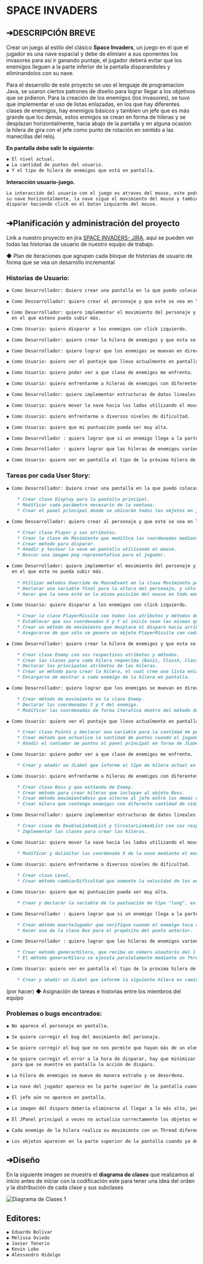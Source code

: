 # SPACE INVADERS

## ➔DESCRIPCIÓN BREVE
Crear un juego al estilo del clásico **Space Invaders**, un juego en el que el jugador es una nave espacial y debe de elimianr a sus oponentes los  invasores para asi ir ganando puntaje, el jugador deberá evitar que los enemigos lleguen a la parte inferior de la pantalla disparandoles y eliminandolos con su nave. 

Para el desarrollo de este proyecto se uso el lenguaje de programacion Java, se usaron ciertos patrones de diseño para lograr llegar a los objetivos que se pidieron.
Para la creación de los enemigos (los invasores), se tuvo que implementar el uso de listas enlazadas, en los que hay diferentes clases de enemigos, hay enemigos básicos y tambien un jefe que es más grande que los demás, estos enmigos se crean en forma de hileras y se desplazan horizontalmente, hacia abajo de la pantalla y en alguna ocasion la hilera de gira con el jefe como punto de rotación en sentido a las manecillas del reloj.

**En pantalla debe salir lo siguiente:**
```markdown
◆ El nivel actual.
◆ La cantidad de puntos del usuario.
◆ Y el tipo de hilera de enemigos que está en pantalla.
```
**Interacción usuario-juego.**
```markdown
La interacción del usuario con el juego es atraves del mouse, este podrá desplazar
su nave horizontalmente, la nave sigue el movimiento del mouse y tambien podrá 
disparar haciendo click en el boton izquierdo del mouse.
```

## ➔Planificación y administración del proyecto
Link a nuestro proyecto en jira [SPACE INVADERS- JIRA](https://algoritms-and-data-structures-project1.atlassian.net/jira/your-work), aquí se pueden ver todas las historias de usuario de nuestro equipo de trabajo.

◆ Plan de iteraciones que agrupen cada bloque de historias de usuario de forma
  que se vea un desarrollo incremental


### Historias de Usuario:
```markdown
◆ Como Desarrollador: Quiero crear una pantalla en la que puedo colocar los demás componentes del juego.

◆ Como Dessarrollador: quiero crear al personaje y que este se vea en la pantalla.

◆ Como Desarrollador: quiero implementar el movimiento del personaje y delimitar un limite de altura
  en el que esteno pueda subir más.

◆ Como Usuario: quiero disparar a los enemigos con click izquierdo.

◆ Como Desarrollador: quiero crear la hilera de enemigos y que esta se despliegue en la pantalla.

◆ Como Desarrollador: quiero lograr que los enemigos se muevan en dirección vertical y horizontal.

◆ Como Usuario: quiero ver el puntaje que llevo actualmente en pantalla.

◆ Como Usuario: quiero poder ver a que clase de enemigos me enfrento.

◆ Como Usuario: quiero enfrentarme a hileras de enemigos con diferentes características.

◆ Como Desarrollador: quiero implementar estructuras de datos lineales en mi programa.

◆ Como Usuario: quiero mover la nave hacia los lados utilizando el mouse.

◆ Como Usuario: quiero enfrentarme a diversos niveles de dificultad.

◆ Como Usuario: quiero que mi puntuación pueda ser muy alta.

◆ Como Desarrollador : quiero lograr que si un enemigo llega a la parte inferior de la pantalla el jugador pierda.

◆ Como Desarrollador : quiero lograr que las hileras de enemigos varíen aleatoriamente.

◆ Como Usuario: quiero ver en pantalla el tipo de la próxima hilera de enemigos en salir.
```


### Tareas por cada User Story:
```markdown
◆ Como Desarrollador: Quiero crear una pantalla en la que puedo colocar los demás componentes del juego.
    
    * Crear clase Display para la pantalla principal.
    * Modificar cada parámetro necesario de la ventana.
    * Crear el panel principal donde se ubicarán todos los objetos en juego.

◆ Como Dessarrollador: quiero crear al personaje y que este se vea en la pantalla.

    * Crear clase Player y sus atributos.
    * Crear la clase de Movimiento que modifica las coordenadas mediante MouseEvent.
    * Crear método para disparar.
    * Añadir y testear la nave en pantalla utilizando el mouse.
    * Buscar una imagen png representativa para el jugador.

◆ Como Desarrollador: quiero implementar el movimiento del personaje y delimitar un limite de altura
  en el que este no pueda subir más.
  
    * Utilizar métodos Override de MouseEvent en la clase Movimiento para mover al personaje.
    * Declarar una variable final para la altura del personaje, y sólo hacer modificable su coordenada x.
    * Hacer que la nave esté en la misma posición del mouse en todo momento. 

◆ Como Usuario: quiero disparar a los enemigos con click izquierdo.

    * Crear la clase PlayerMissile con todos los atributos y métodos del disparo.
    * Establecer que sus coordenadas X y Y al inicio sean las mismas que las del jugador.
    * Crear un método de movimiento que desplace el disparo hacia arriba, modificando su coordenada Y.
    * Asegurarse de que sólo se genere un objeto PlayerMissile con cada click, ni más ni menos.  

◆ Como Desarrollador: quiero crear la hilera de enemigos y que esta se despliegue en la pantalla.

    * Crear clase Enemy con sus respectivos atributos y métodos.
    * Crear las clases para cada hilera requerida (Basic, ClassA, ClassB, ClassC, ClassD, ClassE).
    * Declarar los principales atributos de las hileras.
    * Crear un método para crear la hilera, el cual cree una lista enlazada y añada a los enemigos.
    * Encargarse de mostrar a cada enemigo de la hilera en pantalla.

◆ Como Desarrollador: quiero lograr que los enemigos se muevan en dirección vertical y horizontal.

    * Crear método de movimiento en la clase Enemy.
    * Declarar las coordenadas X y Y del enemigo.
    * Modificar las coordenadas de forma iterativa dentro del método de movimiento, verificando los límites de la pantalla.

◆ Como Usuario: quiero ver el puntaje que llevo actualmente en pantalla.

    * Crear clase Points y declarar una variable para la cantidad de puntos.
    * Crear método que actualice la cantidad de puntos cuando el jugador derrote a un enemigo.
    * Añadir el contador de puntos al panel principal en forma de JLabel.

◆ Como Usuario: quiero poder ver a que clase de enemigos me enfrento.

    * Crear y añadir un JLabel que informe el tipo de hilera actual en pantalla.

◆ Como Usuario: quiero enfrentarme a hileras de enemigos con diferentes características.

    * Crear clase Boss y que extienda de Enemy.
    * Crear método para crear hileras que incluyan al objeto Boss.
    * Crear método movimientoBoss que alterne al jefe entre los demás enemigos.
    * Crear hilera que contenga enemigos con diferente cantidad de vidas.

◆ Como Desarrollador: quiero implementar estructuras de datos lineales en mi programa.

    * Crear clase de DoubleLinkedList y CircularLinkedList con sus respectivos nodos.
    * Implementar las clases para crear las hileras.

◆ Como Usuario: quiero mover la nave hacia los lados utilizando el mouse.

    * Modificar y delimitar las coordenada X de la nave mediante el mouse.
    
◆ Como Usuario: quiero enfrentarme a diversos niveles de dificultad.

    * Crear clase Level.
    * Crear método cambiarDificultad que aumente la velocidad de los enemigos luego de un tiempo.

◆ Como Usuario: quiero que mi puntuación pueda ser muy alta.

    * Crear y declarar la variable de la puntuación de tipo "long", en caso de que el jugador realice muchos puntos.

◆ Como Desarrollador : quiero lograr que si un enemigo llega a la parte inferior de la pantalla el jugador pierda.

    * Crear método muerteJugador que verifique cuando el enemigo toca a la nave, y este automáticamente cierre el juego.
    * Hacer uso de la clase Box para el propósito del punto anterior.

◆ Como Desarrollador : quiero lograr que las hileras de enemigos varíen aleatoriamente.

    * Crear método generarHilera, que reciba un número aleatorio del 1 al 6, cada número asignado a un tipo de hilera.
    * El método generarHilera se ejecuta paralelamente mediante un Thread.

◆ Como Usuario: quiero ver en pantalla el tipo de la próxima hilera de enemigos en salir.

    * Crear y añadir un JLabel que informe la siguiente hilera en camino.
```

(por hacer)
◆ Asignación de tareas e historias entre los miembros del equipo

### Problemas o bugs encontrados:
```markdown
◆ No aparece el personaje en pantalla.

◆ Se quiere corregir el bug del movimiento del personaje.

◆ Se quiere corregir el bug que no nos permite que hayan más de un elemento en pantalla.

◆ Se quiere corregir el error a la hora de disparar, hay que minimizar y abrir nuevamente la interfaz 
  para que se muestre en pantalla la acción de disparo.
  
◆ La hilera de enemigos se mueve de manera extraña y se desordena.

◆ La nave del jugador aparece en la parte superior de la pantalla cuando aparece otro objeto.

◆ El jefe aún no aparece en pantalla.

◆ La imagen del disparo debería eliminarse al llegar a lo más alto, pero no lo hace.

◆ El JPanel principal a veces no actualiza correctamente los objetos en pantalla.

◆ Cada enemigo de la hilera realiza su movimiento con un Thread diferente.

◆ Los objetos aparecen en la parte superior de la pantalla cuando ya deberían haberse eliminado.
```



## ➔Diseño
En la siguiente imagen se muestra el **diagrama de clases** que realizamos al inicio antes de iniciar con la codificación este para tener una idea del orden y la distribución de cada clase y sus subclases

![Diagrama de Clases 1](https://user-images.githubusercontent.com/62964521/114803845-77a8c280-9d5d-11eb-95e1-9370f15b3fa3.png)





## Editores:
```markdown
◆ Eduardo Bolivar
◆ Melissa Oviedo 
◆ Javier Tenorio
◆ Kevin Lobo 
◆ Alessandro Hidalgo
```
